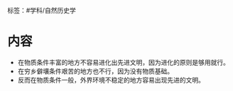 标签：#学科/自然历史学
# 内容
- 在物质条件丰富的地方不容易进化出先进文明，因为进化的原则是够用就行。
- 在穷乡僻壤条件艰苦的地方也不行，因为没有物质基础。
- 反而在物质条件一般，外界环境不稳定的地方容易出现先进的文明。